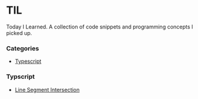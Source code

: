 # TIL

Today I Learned. A collection of code snippets and programming concepts I picked up.

### Categories

- [Typescript](#typescript)

### Typscript

- [Line Segment Intersection](TypeScript/Line_Segement_Intersection.md)
